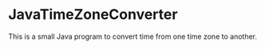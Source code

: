 # JavaTimeZoneConverter
This is a small Java program to convert time from one time zone to another.
